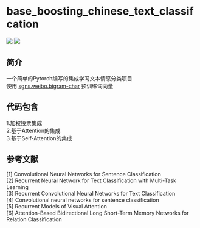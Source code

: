 # base_boosting_chinese_text_classifcation
![](https://img.shields.io/badge/Version-0.5-success.svg?style=plastic)
![](https://img.shields.io/badge/Build-Passing-success.svg?style=plastic)
## 简介
一个简单的Pytorch编写的集成学习文本情感分类项目  
使用 [sgns.weibo.bigram-char](https://github.com/Embedding/Chinese-Word-Vectors "@Chinese Word Vectors ") 预训练词向量
## 代码包含
1.加权投票集成  
2.基于Attention的集成  
3.基于Self-Attention的集成  
## 参考文献
[1] Convolutional Neural Networks for Sentence Classification  
[2] Recurrent Neural Network for Text Classification with Multi-Task Learning  
[3] Recurrent Convolutional Neural Networks for Text Classification  
[4] Convolutional neural networks for sentence classification  
[5] Recurrent Models of Visual Attention  
[6] Attention-Based Bidirectional Long Short-Term Memory Networks for Relation Classification  
